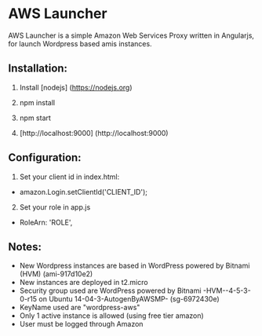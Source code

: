 # AWS Launcher

AWS Launcher is a simple Amazon Web Services Proxy written in Angularjs, for launch Wordpress based amis instances.

## Installation:

1) Install [nodejs] (https://nodejs.org)

2) npm install

3) npm start

4) [http://localhost:9000] (http://localhost:9000)


## Configuration:

1) Set your client id in index.html:
- amazon.Login.setClientId('CLIENT_ID');

2) Set your role in app.js
- RoleArn: 'ROLE',


## Notes:

- New Wordpress instances are based in WordPress powered by Bitnami (HVM) (ami-917d10e2)
- New instances are deployed in t2.micro
- Security group used are WordPress powered by Bitnami -HVM--4-5-3-0-r15 on Ubuntu 14-04-3-AutogenByAWSMP- (sg-6972430e)
- KeyName used are "wordpress-aws"
- Only 1 active instance is allowed (using free tier amazon)
- User must be logged through Amazon
